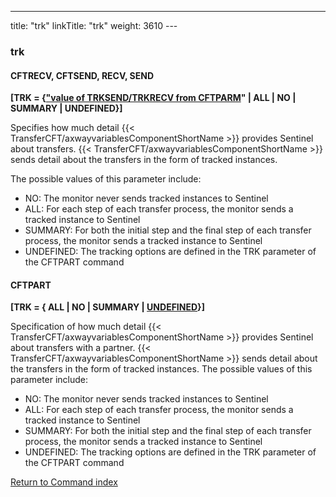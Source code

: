 ---
title: "trk"
linkTitle: "trk"
weight: 3610
---<span id="trk"></span>

### trk

<span id="trk_CFTRECV"></span><span id="trk_CFTSEND"></span>

#### CFTRECV, CFTSEND, RECV, SEND

****[TRK = {<u>"value of TRKSEND/TRKRECV from CFTPARM</u>"
&#124; ALL &#124; NO &#124; SUMMARY &#124; UNDEFINED}]****

Specifies how much detail {{< TransferCFT/axwayvariablesComponentShortName  >}} provides
Sentinel about transfers. {{< TransferCFT/axwayvariablesComponentShortName  >}} sends detail about the
transfers in the form of tracked instances.

The possible values of this parameter include:

* NO: The
    monitor never sends tracked instances to Sentinel
* ALL:
    For each step of each transfer process, the monitor sends a tracked instance
    to Sentinel
* SUMMARY:
    For both the initial step and the final step of each transfer process,
    the monitor sends a tracked instance to Sentinel
* UNDEFINED: The
    tracking options are defined in the TRK parameter of the CFTPART command

<span id="trk_CFTPART"></span>

#### CFTPART

**[TRK = { ALL
&#124; NO &#124; SUMMARY &#124; <u>UNDEFINED</u>}]**

Specification of how much detail {{< TransferCFT/axwayvariablesComponentShortName  >}} provides Sentinel about transfers
with a partner. {{< TransferCFT/axwayvariablesComponentShortName  >}} sends detail about the transfers in the form of tracked
instances. The possible values of this parameter include:

* NO: The monitor
    never sends tracked instances to Sentinel
* ALL: For each
    step of each transfer process, the monitor sends a tracked instance to
    Sentinel
* SUMMARY: For both
    the initial step and the final step of each transfer process, the monitor
    sends a tracked instance to Sentinel
* UNDEFINED: The
    tracking options are defined in the TRK parameter of the CFTPART command

[Return to Command index](../../)
